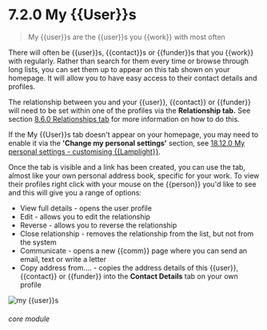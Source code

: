 # 7.2.0    My {{User}}s

> My {{user}}s are the {{user}}s you {{work}} with most often 

There will often be {{user}}s, {{contact}}s or {{funder}}s that you {{work}} with regularly. Rather than search for them every time or browse through long lists, you can set them up to appear on this tab shown on your homepage. It will allow you to have easy access to their contact details and profiles. 

The relationship between you and your {{user}}, {{contact}} or {{funder}} will need to be set within one of the profiles via the **Relationship tab.** See section [8.6.0  Relationships tab](/help/index/v/{{version}}/p/8.6.0) for more information on how to do this. 

If the My {{User}}s tab doesn't appear on your homepage, you may need to enable it via the **'Change my personal settings'** section, see [18.12.0  My personal settings - customising {{Lamplight}}](/help/index/v/{{version}}/p/18.12.0).

Once the tab is visible and a link has been created, you can use the tab, almost like your own personal address book, specific for your work. To view their profiles right click with your mouse on the {{person}} you'd like to see and this will give you a range of options:

  * View full details - opens the user profile
  * Edit - allows you to edit the relationship 
  * Reverse - allows you to reverse the relationship
  * Close relationship - removes the relationship from the list, but not from the system
  * Communicate - opens a new {{comm}} page where you can send an email, text or write a letter
  * Copy address from.... - copies the address details of this {{user}}, {{contact}} or {{funder}} into the **Contact Details** tab on your own profile 
  
![my {{user}}s]({{imgpath}}38a.png) 

###### core module

